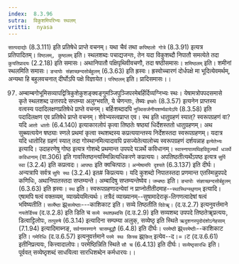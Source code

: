 ```yaml
---
index:  8.3.96
sutra:  विकुशमिपरिभ्यः स्थलम्
vritti:  nyasa
---
```


`सात्पदाद्योः` (8.3.111) इति प्रतिषेधे प्राप्ते वचनम्। यथा चैवं तथा `कपिष्ठलो गोत्रे` (8.3.91) इत्यत्र प्रतिपादितम्। `विष्ठलम्, कुष्ठलम्` इति। स्थलशब्दः पचाद्यजन्तः, तेन यदा विकुशब्दौ निपातौ समत्येते तदा `कुयतिप्रादयः` (2.2.18) इति समासः। अथानिपातौ पक्षिपृथिवीवचणौ, तदा षष्ठीसमासः। `शमिष्ठलम्` इति। शमीनां स्थलमिति समासः। `ङ्यापोः संज्ञाच्छन्दसोर्बहुलम्` (6.3.63) इति ह्रस्वः। ह्रस्वोच्चारणं दोर्धपक्षे मा भूदित्येवमर्थम्, अन्यथा हि बहुलवचनात् दीर्घोऽपि पक्षे विज्ञायेत। `परिष्ठलम्` इति। प्रादिसमासः।।

97. अम्बाम्बगोभूमिसव्यापद्वित्रिकुशेकुशङ्क्वङ्गुमञ्जिपुञ्जिपरमेबर्हिर्दिव्यग्निभ्यः स्थः।
येषामत्रोपपदसमासे कृते स्थलशब्द उत्तरपदे सप्तम्या अलुग्भवति, ये चेणन्ताः, तेब्यः `इष्कोः` (8.3.57) इत्यनेन प्राप्तस्य वत्वस्य पदादिलक्षणप्रतिषेधे प्राप्ते वचनम्। बर्हिःशब्दादपि `नुज्विसर्जनीयशर्ष्यवायेऽपि` (8.3.58) इति पदादिलक्षण एव प्रतिषेधे प्राप्ते वचनम्। शेवेभ्यस्त्वप्राप्त एव। स्थ इति धातुग्रहणं स्यात्? स्वरूपग्रहणं वा? यदि `आतो धातोः` (6.4.140) इत्याकारलोपं कृत्वा तिष्ठतेः षष्ठ्यां धिर्देशस्ततो धातुग्रहणम्। अथ सुब्ब्यत्ययेन षष्ठ्याः स्णले प्रथमां कृत्वा स्थशब्दस्य कप्रत्ययान्तस्य निर्देशस्तदा स्वरूपग्रहणम्। यदात्र यदि धातोरिह ग्रहणं स्यात् तदा गोस्थानमित्यादावपि प्रसज्येतेत्यालोच्य स्वरूपग्रहणं दर्शयन्नाह `इत्येतेभ्यः` इत्यादि। उदाहरणेषु गोष्ठ इत्यत्र गोशब्दे प्रथमान्त उपपदे घञर्थे कविधानम्। `स्वास्नापाव्यथिहविवुज्यर्थं धञर्थे कविधानाम्` (वा.306) इति गावस्तिष्ठन्त्यस्मिन्नित्यधिकरणे कप्रत्ययः। अपतिष्ठतीत्यर्थेऽपष्ठ इत्यत्र `सुर्पि स्वा` (3.2.4) इति कप्रत्वदः। `आपष्ठः` इति क्वचित्पाठः। `अन्येषामपि दृश्यते` (6.3.137) इति दीर्घः। अन्यत्रापि सर्वत्र `सुपि स्थः` (3.2.4) इत# किप्रत्ययः। यदि कुशब्दो निपातस्तदा प्रणमान्त एतस्मिन्नुपपदे कणिधिः, अथानिपातस्तदा सप्तम्यन्ते। अम्बादिषु सप्तम्यन्तेष्वेव। `जम्बष्ठः` इति। `ङ्यापोः संज्ञाच्छन्दसोर्बहुलम्` (6.3.63) इति ह्रस्वः।
`स्थ` इति। स्वरूपग्रहणादन्येवां न प्राप्नोतीतीदमाह--`स्थास्थिन्स्थृ़णाम्` इत्यादि। एषामपि षत्वं वक्तव्यम्, व्याख्येयमित्यर्थः। तत्रैदं व्याख्यानम्--सुषामादेराकृ-तिगणत्वादेषां षत्वं भविष्यतीति। `सर्व्येष्ठा` झ्र्`सव्येष्ठाः`---काशिकाट इति। सव्ये तिष्ठतीति `दिवेॠ।` (द.उ.2.7) इत्यनुवर्त्तमाने `नयतेर्डिच्च` (द.उ.2.8) इति डिति च `सव्ये स्थश्छब्दसि` (द.उ.2.9) इति सव्यशब्द उपपदे तिष्ठतेॠप्रत्ययः, डित्वाट्टिलोपः, `तत्पुरुषे` (6.3.14) इत्यादिना सम्पम्या अलुक्, सव्येष्ठृ इति स्थिते `ऋदुशनस्पुदोदंशोऽनेहसाम्` (7.1.94) इत्यादिमाब्नङ्, `सर्वनामस्णाने चासम्बुद्धौ` (6.4.8) इति दीर्घः। `परमेष्ठी` झ्र्`परमेष्ठीः`--काशिकाट इति। `गमेरिधिः` (द.उ.6.57) इत्यनुवर्त्तमाने `परमे स्थः किच्च` झ्र्`कित्` इत्येव--द।=।ट (द.उ.6.61) इतीनिप्रत्ययः, कित्त्वादालोपः। परमेष्ठिन्निति स्थिते `सौ च` (6.4.13) इति दीर्घः। `सव्येष्ठृसारधिः` इति। पूर्ववत् सव्येष्ठृशब्दं साधयित्वा सारधिशब्देन कर्मधारयः।।

